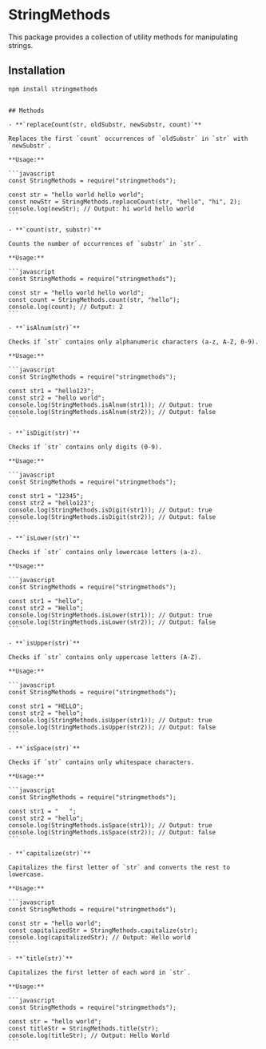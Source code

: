 # StringMethods

This package provides a collection of utility methods for manipulating strings.

## Installation

```bash
npm install stringmethods
```
````

## Methods

- **`replaceCount(str, oldSubstr, newSubstr, count)`**

Replaces the first `count` occurrences of `oldSubstr` in `str` with `newSubstr`.

**Usage:**

```javascript
const StringMethods = require("stringmethods");

const str = "hello world hello world";
const newStr = StringMethods.replaceCount(str, "hello", "hi", 2);
console.log(newStr); // Output: hi world hello world
```

- **`count(str, substr)`**

Counts the number of occurrences of `substr` in `str`.

**Usage:**

```javascript
const StringMethods = require("stringmethods");

const str = "hello world hello world";
const count = StringMethods.count(str, "hello");
console.log(count); // Output: 2
```

- **`isAlnum(str)`**

Checks if `str` contains only alphanumeric characters (a-z, A-Z, 0-9).

**Usage:**

```javascript
const StringMethods = require("stringmethods");

const str1 = "hello123";
const str2 = "hello world";
console.log(StringMethods.isAlnum(str1)); // Output: true
console.log(StringMethods.isAlnum(str2)); // Output: false
```

- **`isDigit(str)`**

Checks if `str` contains only digits (0-9).

**Usage:**

```javascript
const StringMethods = require("stringmethods");

const str1 = "12345";
const str2 = "hello123";
console.log(StringMethods.isDigit(str1)); // Output: true
console.log(StringMethods.isDigit(str2)); // Output: false
```

- **`isLower(str)`**

Checks if `str` contains only lowercase letters (a-z).

**Usage:**

```javascript
const StringMethods = require("stringmethods");

const str1 = "hello";
const str2 = "Hello";
console.log(StringMethods.isLower(str1)); // Output: true
console.log(StringMethods.isLower(str2)); // Output: false
```

- **`isUpper(str)`**

Checks if `str` contains only uppercase letters (A-Z).

**Usage:**

```javascript
const StringMethods = require("stringmethods");

const str1 = "HELLO";
const str2 = "hello";
console.log(StringMethods.isUpper(str1)); // Output: true
console.log(StringMethods.isUpper(str2)); // Output: false
```

- **`isSpace(str)`**

Checks if `str` contains only whitespace characters.

**Usage:**

```javascript
const StringMethods = require("stringmethods");

const str1 = "   ";
const str2 = "hello";
console.log(StringMethods.isSpace(str1)); // Output: true
console.log(StringMethods.isSpace(str2)); // Output: false
```

- **`capitalize(str)`**

Capitalizes the first letter of `str` and converts the rest to lowercase.

**Usage:**

```javascript
const StringMethods = require("stringmethods");

const str = "hello world";
const capitalizedStr = StringMethods.capitalize(str);
console.log(capitalizedStr); // Output: Hello world
```

- **`title(str)`**

Capitalizes the first letter of each word in `str`.

**Usage:**

```javascript
const StringMethods = require("stringmethods");

const str = "hello world";
const titleStr = StringMethods.title(str);
console.log(titleStr); // Output: Hello World
```

 
